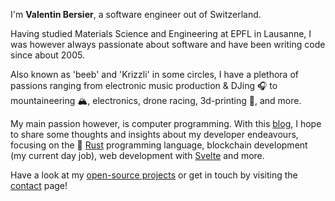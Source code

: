 I'm **Valentin Bersier**, a software engineer out of Switzerland.

Having studied Materials Science and Engineering at EPFL in Lausanne, I was however always passionate about software 
and have been writing code since about 2005.

Also known as 'beeb' and 'Krizzli' in some circles, I have a plethora of passions ranging from electronic music production &
DJing 🎧 to mountaineering 🏔️, electronics, drone racing, 3d-printing 🔨, and more.

My main passion however, is computer programming. With this [blog](/blog), I hope to share some thoughts and insights 
about my developer endeavours, focusing on the 🦀 [Rust](https://www.rust-lang.org) programming language, blockchain 
development (my current day job), web development with [Svelte](https://svelte.dev) and more.

Have a look at my [open-source projects](https://github.com/beeb) or get in touch by visiting the [contact](/contact)
page!

